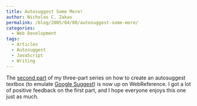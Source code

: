 ```yaml
---
title: Autosuggest Some More!
author: Nicholas C. Zakas
permalink: /blog/2005/04/08/autosuggest-some-more/
categories:
  - Web Development
tags:
  - Articles
  - Autosuggest
  - JavaScript
  - Writing
---
```

The <a title="Creating an Autosuggest Textbox with JavaScript, Part 2" rel="external" href="http://webreference.com/r/pg/javascript/ncz/column2/">second part</a> of my three-part series on how to create an autosuggest textbox (to emulate <a title="Google Suggest" rel="external" href="http://www.google.com/webhp?complete=1">Google Suggest</a>) is now up on WebReference. I got a lot of positive feedback on the first part, and I hope everyone enjoys this one just as much.
